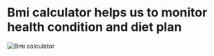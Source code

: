 # Bmi calculator helps us to monitor health condition and diet plan 
![Bmi calculator](https://user-images.githubusercontent.com/109327528/215051631-10bf87bd-9e9c-4ef0-94de-4f781c92c3d5.png)